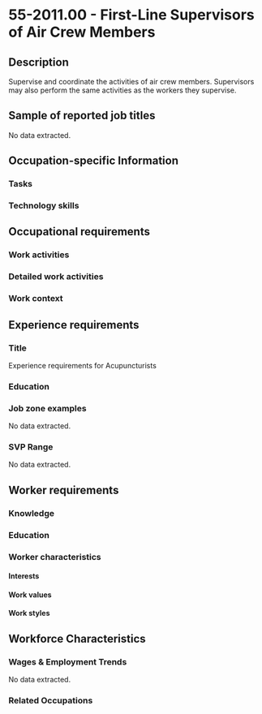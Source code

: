 # 55-2011.00 - First-Line Supervisors of Air Crew Members

## Description
Supervise and coordinate the activities of air crew members. Supervisors may also perform the same activities as the workers they supervise.

## Sample of reported job titles
No data extracted.

## Occupation-specific Information
### Tasks


### Technology skills


## Occupational requirements
### Work activities


### Detailed work activities


### Work context


## Experience requirements
### Title
Experience requirements for Acupuncturists

### Education


### Job zone examples
No data extracted.

### SVP Range
No data extracted.

## Worker requirements
### Knowledge


### Education


### Worker characteristics
#### Interests


#### Work values


#### Work styles


## Workforce Characteristics
### Wages & Employment Trends
No data extracted.

### Related Occupations